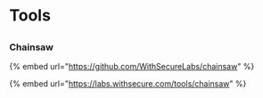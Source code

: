 # Tools

##

### Chainsaw

{% embed url="https://github.com/WithSecureLabs/chainsaw" %}

{% embed url="https://labs.withsecure.com/tools/chainsaw" %}
